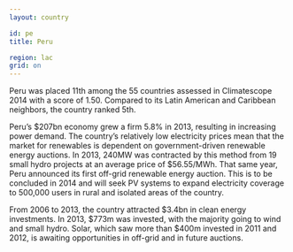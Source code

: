 ```yaml
---
layout: country

id: pe
title: Peru

region: lac
grid: on
---
```

Peru was placed 11th among the 55 countries assessed in Climatescope 2014 with a score of 1.50. Compared to its Latin American and Caribbean neighbors, the country ranked 5th.

Peru’s $207bn economy grew a firm 5.8% in 2013, resulting in increasing power demand. The country’s relatively low electricity prices mean that the market for renewables is dependent on government-driven renewable energy auctions. In 2013, 240MW was contracted by this method from 19 small hydro projects at an average price of $56.55/MWh. That same year, Peru announced its first off-grid renewable energy auction. This is to be concluded in 2014 and will seek PV systems to expand electricity coverage to 500,000 users in rural and isolated areas of the country.

From 2006 to 2013, the country attracted $3.4bn in clean energy investments. In 2013, $773m was invested, with the majority going to wind and small hydro. Solar, which saw more than $400m invested in 2011 and 2012, is awaiting opportunities in off-grid and in future auctions.